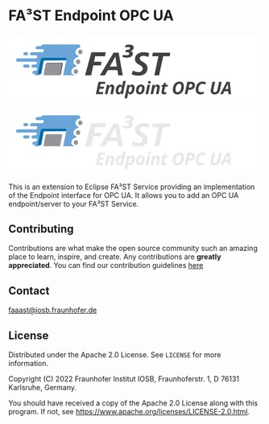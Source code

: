 # FA³ST Endpoint OPC UA

![FA³ST Logo Light](./docs/images/fa3st-endpoint-opcua-positive.svg/#gh-light-mode-only "FA³ST Logo")
![FA³ST Logo Dark](./docs/images/fa3st-endpoint-opcua-negative.svg/#gh-dark-mode-only "FA³ST Logo")

This is an extension to Eclipse FA³ST Service providing an implementation of the Endpoint interface for OPC UA.
It allows you to add an OPC UA endpoint/server to your FA³ST Service.

## Contributing

Contributions are what make the open source community such an amazing place to learn, inspire, and create. Any contributions are **greatly appreciated**.
You can find our contribution guidelines [here](.github/CONTRIBUTING.md)

## Contact

faaast@iosb.fraunhofer.de

## License

Distributed under the Apache 2.0 License. See `LICENSE` for more information.

Copyright (C) 2022 Fraunhofer Institut IOSB, Fraunhoferstr. 1, D 76131 Karlsruhe, Germany.

You should have received a copy of the Apache 2.0 License along with this program. If not, see https://www.apache.org/licenses/LICENSE-2.0.html.
